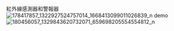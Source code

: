 紅外線感測器和警報器
![178417857_1322927524757014_1668413099011026839_n](https://user-images.githubusercontent.com/24877710/208412938-e9d10ab3-063c-43a0-b07d-279f4cf8b783.jpg)
demo![180456057_1329843620732071_659698205554554812_n](https://user-images.githubusercontent.com/24877710/208412967-88a7d83d-5874-4e6a-a328-fa7b26e570e2.jpg)
